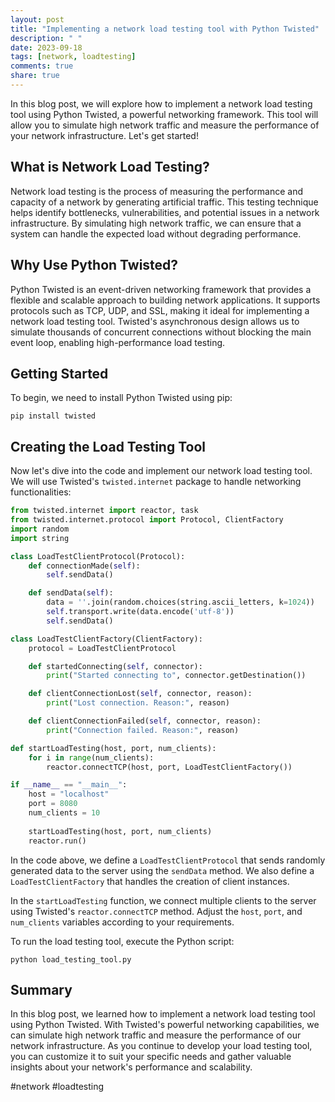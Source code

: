 ```yaml
---
layout: post
title: "Implementing a network load testing tool with Python Twisted"
description: " "
date: 2023-09-18
tags: [network, loadtesting]
comments: true
share: true
---
```


In this blog post, we will explore how to implement a network load testing tool using Python Twisted, a powerful networking framework. This tool will allow you to simulate high network traffic and measure the performance of your network infrastructure. Let's get started!

## What is Network Load Testing?

Network load testing is the process of measuring the performance and capacity of a network by generating artificial traffic. This testing technique helps identify bottlenecks, vulnerabilities, and potential issues in a network infrastructure. By simulating high network traffic, we can ensure that a system can handle the expected load without degrading performance.

## Why Use Python Twisted?

Python Twisted is an event-driven networking framework that provides a flexible and scalable approach to building network applications. It supports protocols such as TCP, UDP, and SSL, making it ideal for implementing a network load testing tool. Twisted's asynchronous design allows us to simulate thousands of concurrent connections without blocking the main event loop, enabling high-performance load testing.

## Getting Started

To begin, we need to install Python Twisted using pip:

```shell
pip install twisted
```

## Creating the Load Testing Tool

Now let's dive into the code and implement our network load testing tool. We will use Twisted's `twisted.internet` package to handle networking functionalities:

```python
from twisted.internet import reactor, task
from twisted.internet.protocol import Protocol, ClientFactory
import random
import string

class LoadTestClientProtocol(Protocol):
    def connectionMade(self):
        self.sendData()

    def sendData(self):
        data = ''.join(random.choices(string.ascii_letters, k=1024))
        self.transport.write(data.encode('utf-8'))
        self.sendData()

class LoadTestClientFactory(ClientFactory):
    protocol = LoadTestClientProtocol

    def startedConnecting(self, connector):
        print("Started connecting to", connector.getDestination())

    def clientConnectionLost(self, connector, reason):
        print("Lost connection. Reason:", reason)

    def clientConnectionFailed(self, connector, reason):
        print("Connection failed. Reason:", reason)

def startLoadTesting(host, port, num_clients):
    for i in range(num_clients):
        reactor.connectTCP(host, port, LoadTestClientFactory())

if __name__ == "__main__":
    host = "localhost"
    port = 8080
    num_clients = 10
    
    startLoadTesting(host, port, num_clients)
    reactor.run()
```

In the code above, we define a `LoadTestClientProtocol` that sends randomly generated data to the server using the `sendData` method. We also define a `LoadTestClientFactory` that handles the creation of client instances.

In the `startLoadTesting` function, we connect multiple clients to the server using Twisted's `reactor.connectTCP` method. Adjust the `host`, `port`, and `num_clients` variables according to your requirements.

To run the load testing tool, execute the Python script:

```shell
python load_testing_tool.py
```

## Summary

In this blog post, we learned how to implement a network load testing tool using Python Twisted. With Twisted's powerful networking capabilities, we can simulate high network traffic and measure the performance of our network infrastructure. As you continue to develop your load testing tool, you can customize it to suit your specific needs and gather valuable insights about your network's performance and scalability.

#network #loadtesting